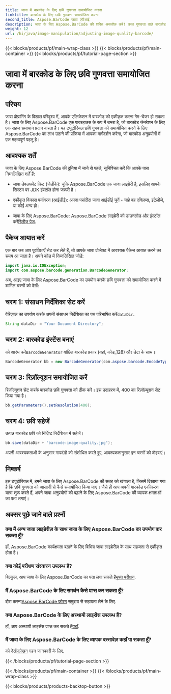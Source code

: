 ```yaml
---
title: जावा में बारकोड के लिए छवि गुणवत्ता समायोजित करना
linktitle: बारकोड के लिए छवि गुणवत्ता समायोजित करना
second_title: Aspose.BarCode जावा एपीआई
description: जावा के लिए Aspose.BarCode की शक्ति अनलॉक करें! उच्च गुणवत्ता वाले बारकोड निर्बाध रूप से उत्पन्न करें। अभी ट्यूटोरियल देखें.
weight: 12
url: /hi/java/image-manipulation/adjusting-image-quality-barcode/
---
```


{{< blocks/products/pf/main-wrap-class >}}
{{< blocks/products/pf/main-container >}}
{{< blocks/products/pf/tutorial-page-section >}}

# जावा में बारकोड के लिए छवि गुणवत्ता समायोजित करना


## परिचय

जावा प्रोग्रामिंग के विशाल परिदृश्य में, आपके एप्लिकेशन में बारकोड को एकीकृत करना गेम-चेंजर हो सकता है। जावा के लिए Aspose.BarCode एक पावरहाउस के रूप में उभरा है, जो बारकोड जेनरेशन के लिए एक सहज समाधान प्रदान करता है। यह ट्यूटोरियल छवि गुणवत्ता को समायोजित करने के लिए Aspose.BarCode का लाभ उठाने की प्रक्रिया में आपका मार्गदर्शन करेगा, जो बारकोड अनुप्रयोगों में एक महत्वपूर्ण पहलू है।

## आवश्यक शर्तें

जावा के लिए Aspose.BarCode की दुनिया में जाने से पहले, सुनिश्चित करें कि आपके पास निम्नलिखित शर्तें हैं:

- जावा डेवलपमेंट किट (जेडीके): चूंकि Aspose.BarCode एक जावा लाइब्रेरी है, इसलिए आपके सिस्टम पर JDK इंस्टॉल होना जरूरी है।

- एकीकृत विकास पर्यावरण (आईडीई): अपना पसंदीदा जावा आईडीई चुनें - चाहे वह एक्लिप्स, इंटेलीजे, या कोई अन्य हो।

-  जावा के लिए Aspose.BarCode: Aspose.BarCode लाइब्रेरी को डाउनलोड और इंस्टॉल करें[रिलीज पेज](https://releases.aspose.com/barcode/java/).

## पैकेज आयात करें

एक बार जब आप पूर्वापेक्षाएँ सेट कर लेते हैं, तो आपके जावा प्रोजेक्ट में आवश्यक पैकेज आयात करने का समय आ जाता है। अपने कोड में निम्नलिखित जोड़ें:

```java
import java.io.IOException;
import com.aspose.barcode.generation.BarcodeGenerator;
```

अब, आइए जावा के लिए Aspose.BarCode का उपयोग करके छवि गुणवत्ता को समायोजित करने में शामिल चरणों को देखें:

## चरण 1: संसाधन निर्देशिका सेट करें

 वेरिएबल का उपयोग करके अपनी संसाधन निर्देशिका का पथ परिभाषित करें`dataDir`.

```java
String dataDir = "Your Document Directory";
```

## चरण 2: बारकोड इंस्टेंस बनाएं

 को आरंभ करें`BarcodeGenerator` वांछित बारकोड प्रकार (यहां, कोड_128) और डेटा के साथ।

```java
BarcodeGenerator bb = new BarcodeGenerator(com.aspose.barcode.EncodeTypes.CODE_128, "1234567");
```

## चरण 3: रिज़ॉल्यूशन समायोजित करें

रिज़ॉल्यूशन सेट करके बारकोड छवि गुणवत्ता को ठीक करें। इस उदाहरण में, 400 का रिज़ॉल्यूशन सेट किया गया है।

```java
bb.getParameters().setResolution(400);
```

## चरण 4: छवि सहेजें

उत्पन्न बारकोड छवि को निर्दिष्ट निर्देशिका में सहेजें।

```java
bb.save(dataDir + "barcode-image-quality.jpg");
```

अपनी आवश्यकताओं के अनुसार मापदंडों को संशोधित करते हुए, आवश्यकतानुसार इन चरणों को दोहराएं।

## निष्कर्ष

इस ट्यूटोरियल में, हमने जावा के लिए Aspose.BarCode की सतह को खंगाला है, जिसमें दिखाया गया है कि छवि गुणवत्ता को आसानी से कैसे समायोजित किया जाए। जैसे ही आप अपनी बारकोड एकीकरण यात्रा शुरू करते हैं, अपने जावा अनुप्रयोगों को बढ़ाने के लिए Aspose.BarCode की व्यापक क्षमताओं का पता लगाएं।

## अक्सर पूछे जाने वाले प्रश्नों

### क्या मैं अन्य जावा लाइब्रेरीज़ के साथ जावा के लिए Aspose.BarCode का उपयोग कर सकता हूँ?
हाँ, Aspose.BarCode कार्यक्षमता बढ़ाने के लिए विभिन्न जावा लाइब्रेरीज़ के साथ सहजता से एकीकृत होता है।

### क्या कोई परीक्षण संस्करण उपलब्ध है?
 बिल्कुल, आप जावा के लिए Aspose.BarCode का पता लगा सकते हैं[मुफ्त परीक्षण](https://releases.aspose.com/).

### मैं Aspose.BarCode के लिए समर्थन कैसे प्राप्त कर सकता हूँ?
 दौरा करना[Aspose.BarCode फोरम](https://forum.aspose.com/c/barcode/13) समुदाय से सहायता लेने के लिए.

### क्या Aspose.BarCode के लिए अस्थायी लाइसेंस उपलब्ध हैं?
 हाँ, आप अस्थायी लाइसेंस प्राप्त कर सकते हैं[यहाँ](https://purchase.aspose.com/temporary-license/).

### मैं जावा के लिए Aspose.BarCode के लिए व्यापक दस्तावेज़ कहाँ पा सकता हूँ?
 को देखें[प्रलेखन](https://reference.aspose.com/barcode/java/) गहन जानकारी के लिए.

{{< /blocks/products/pf/tutorial-page-section >}}

{{< /blocks/products/pf/main-container >}}
{{< /blocks/products/pf/main-wrap-class >}}

{{< blocks/products/products-backtop-button >}}
